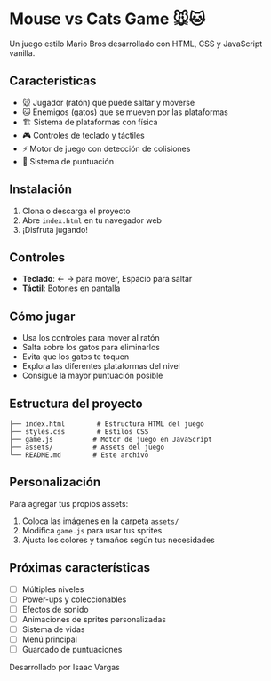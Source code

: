 # Mouse vs Cats Game 🐭🐱

Un juego estilo Mario Bros desarrollado con HTML, CSS y JavaScript vanilla.

## Características

- 🐭 Jugador (ratón) que puede saltar y moverse
- 🐱 Enemigos (gatos) que se mueven por las plataformas 
- 🏗️ Sistema de plataformas con física
- 🎮 Controles de teclado y táctiles
- ⚡ Motor de juego con detección de colisiones
- 🎯 Sistema de puntuación

## Instalación

1. Clona o descarga el proyecto
2. Abre `index.html` en tu navegador web
3. ¡Disfruta jugando!

## Controles

- **Teclado**: ← → para mover, Espacio para saltar
- **Táctil**: Botones en pantalla

## Cómo jugar

- Usa los controles para mover al ratón
- Salta sobre los gatos para eliminarlos
- Evita que los gatos te toquen
- Explora las diferentes plataformas del nivel
- Consigue la mayor puntuación posible

## Estructura del proyecto

```
├── index.html        # Estructura HTML del juego
├── styles.css        # Estilos CSS
├── game.js          # Motor de juego en JavaScript
├── assets/          # Assets del juego
└── README.md        # Este archivo
```

## Personalización

Para agregar tus propios assets:

1. Coloca las imágenes en la carpeta `assets/`
2. Modifica `game.js` para usar tus sprites
3. Ajusta los colores y tamaños según tus necesidades

## Próximas características

- [ ] Múltiples niveles
- [ ] Power-ups y coleccionables
- [ ] Efectos de sonido
- [ ] Animaciones de sprites personalizadas
- [ ] Sistema de vidas
- [ ] Menú principal
- [ ] Guardado de puntuaciones

Desarrollado por Isaac Vargas